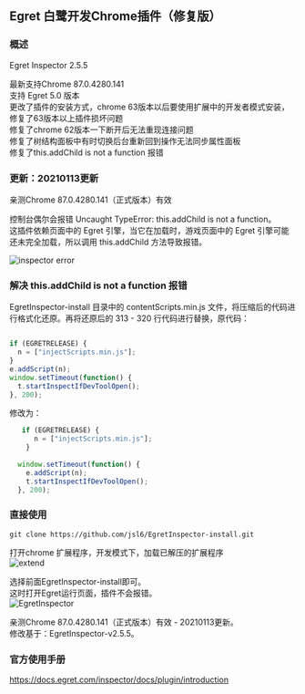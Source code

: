 ## Egret 白鹭开发Chrome插件（修复版）
### 概述
Egret Inspector 2.5.5

最新支持Chrome 87.0.4280.141  
支持 Egret 5.0 版本  
更改了插件的安装方式，chrome 63版本以后要使用扩展中的开发者模式安装，修复了63版本以上插件损坏问题  
修复了chrome 62版本一下断开后无法重现连接问题  
修复了树结构面板中有时切换后台重新回到操作无法同步属性面板  
修复了this.addChild is not a function 报错  


### 更新：20210113更新
亲测Chrome 87.0.4280.141（正式版本）有效   


控制台偶尔会报错 Uncaught TypeError: this.addChild is not a function。  
这插件依赖页面中的 Egret 引擎，当它在加载时，游戏页面中的 Egret 引擎可能还未完全加载，所以调用 this.addChild 方法导致报错。  

![inspector error](https://github.com/jsl6/EgretInspector-install/blob/master/docs/inspector-error.jpg?raw=true)

 ### 解决 this.addChild is not a function 报错

  EgretInspector-install 目录中的 contentScripts.min.js 文件，将压缩后的代码进行格式化还原。再将还原后的 313 - 320 行代码进行替换，原代码：
  ```javascript

  if (EGRETRELEASE) {
    n = ["injectScripts.min.js"];
  }
  e.addScript(n);
  window.setTimeout(function() {
    t.startInspectIfDevToolOpen();
  }, 200);
```

修改为：
```javascript
   if (EGRETRELEASE) {
      n = ["injectScripts.min.js"];
    }
    
  window.setTimeout(function() {
    e.addScript(n);
    t.startInspectIfDevToolOpen();
  }, 200);
```

### 直接使用
```shell
git clone https://github.com/jsl6/EgretInspector-install.git
```

打开chrome 扩展程序，开发模式下，加载已解压的扩展程序  
![extend](https://github.com/jsl6/EgretInspector-install/blob/master/docs/extend.jpg?raw=true)

选择前面EgretInspector-install即可。  
这时打开Egret运行页面，插件不会报错。  
![EgretInspector](https://github.com/jsl6/EgretInspector-install/blob/master/docs/egret-inspector.jpg?raw=true)

亲测Chrome 87.0.4280.141（正式版本）有效 - 20210113更新。  
修改基于：EgretInspector-v2.5.5。

### 官方使用手册
https://docs.egret.com/inspector/docs/plugin/introduction
